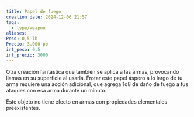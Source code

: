 ```yaml
---
title: Papel de fuego
creation date: 2024-12-06 21:57
tags:
  - type/weapon
aliases: 
Peso: 0,5 lb
Precio: 3.000 po
int_peso: 0.5
int_precio: 3000
---
```

Otra creación fantástica que también se aplica a las armas, provocando llamas en su superficie al usarla. Frotar este papel áspero a lo largo de tu arma requiere una
acción adicional, que agrega 1d8 de daño de fuego a tus ataques con esa arma
durante un minuto.

Este objeto no tiene efecto en armas con propiedades elementales preexistentes.